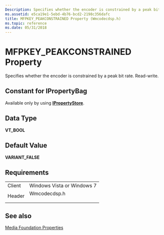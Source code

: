 ```yaml
---
Description: Specifies whether the encoder is constrained by a peak bit rate.
ms.assetid: e5ca19e1-5ebd-4b76-bcd2-2198c356dafc
title: MFPKEY_PEAKCONSTRAINED Property (Wmcodecdsp.h)
ms.topic: reference
ms.date: 05/31/2018
---
```


# MFPKEY\_PEAKCONSTRAINED Property

Specifies whether the encoder is constrained by a peak bit rate. Read-write.

## Constant for IPropertyBag

Available only by using [**IPropertyStore**](https://msdn.microsoft.com/library/Bb761474(v=VS.85).aspx).

## Data Type

**VT\_BOOL**

## Default Value

**VARIANT\_FALSE**

## Requirements



|                   |                                                                                         |
|-------------------|-----------------------------------------------------------------------------------------|
| Client<br/> | Windows Vista or Windows 7<br/>                                                   |
| Header<br/> | <dl> <dt>Wmcodecdsp.h</dt> </dl> |



## See also

<dl> <dt>

[Media Foundation Properties](media-foundation-properties.md)
</dt> </dl>

 

 




